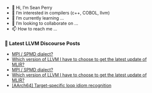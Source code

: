 - 👋 Hi, I’m Sean Perry
- 👀 I’m interested in compilers (c++, COBOL, llvm)
- 🌱 I’m currently learning ...
- 💞️ I’m looking to collaborate on ...
- 📫 How to reach me ...

<!---
s66perry/s66perry is a ✨ special ✨ repository because its `README.md` (this file) appears on your GitHub profile.
You can click the Preview link to take a look at your changes.
--->
### 📕 Latest LLVM Discourse Posts

<!-- DISCOURSE-LLVM:START -->
- [MPI / SPMD dialect?](https://discourse.llvm.org/t/mpi-spmd-dialect/72347#post_9)
- [Which version of LLVM I have to choose to get the latest update of MLIR?](https://discourse.llvm.org/t/which-version-of-llvm-i-have-to-choose-to-get-the-latest-update-of-mlir/72438#post_2)
- [MPI / SPMD dialect?](https://discourse.llvm.org/t/mpi-spmd-dialect/72347#post_8)
- [Which version of LLVM I have to choose to get the latest update of MLIR?](https://discourse.llvm.org/t/which-version-of-llvm-i-have-to-choose-to-get-the-latest-update-of-mlir/72438#post_1)
- [[AArch64] Target-specific loop idiom recognition](https://discourse.llvm.org/t/aarch64-target-specific-loop-idiom-recognition/72383#post_4)
<!-- DISCOURSE-LLVM:END -->
